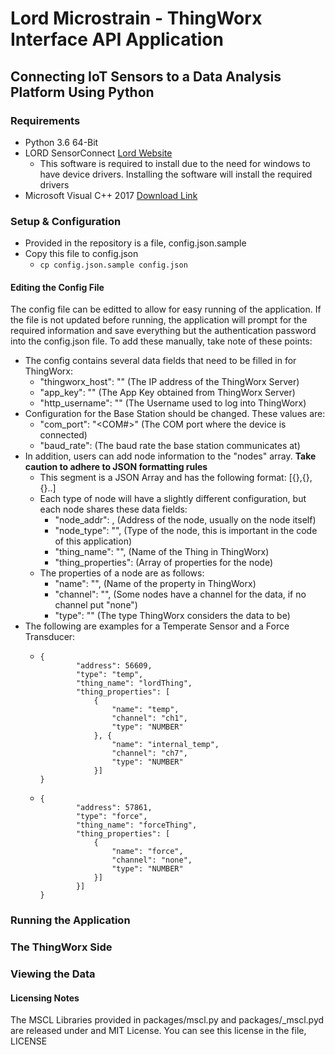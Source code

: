 # Lord Microstrain - ThingWorx Interface API Application
## Connecting IoT Sensors to a Data Analysis Platform Using Python

### Requirements
* Python 3.6 64-Bit
* LORD SensorConnect [Lord Website](http://www.microstrain.com/software)
  * This software is required to install due to the need for windows to have device drivers.  Installing the software will install the required drivers
* Microsoft Visual C++ 2017 [Download Link](https://aka.ms/vs/15/release/vc_redist.x64.exe)

### Setup & Configuration
* Provided in the repository is a file, config.json.sample
* Copy this file to config.json
  * `cp config.json.sample config.json`

#### Editing the Config File
The config file can be editted to allow for easy running of the application.  If the file is not updated before running, the application will prompt for the required information and save everything but the authentication password into the config.json file.  To add these manually, take note of these points:
* The config contains several data fields that need to be filled in for ThingWorx:
  * "thingworx\_host": ""       (The IP address of the ThingWorx Server)
  * "app\_key": ""              (The App Key obtained from ThingWorx Server)
  * "http\_username": ""        (The Username used to log into ThingWorx)
* Configuration for the Base Station should be changed. These values are:
  * "com\_port": "<COM#>"       (The COM port where the device is connected)
  * "baud\_rate": <number>      (The baud rate the base station communicates at)
* In addition, users can add node information to the "nodes" array. **Take caution to adhere to JSON formatting rules**
  * This segment is a JSON Array and has the following format: [{},{},{}..]
  * Each type of node will have a slightly different configuration, but each node shares these data fields:
    * "node\_addr": <number>,       (Address of the node, usually on the node itself)
    * "node\_type": "<string>",     (Type of the node, this is important in the code of this application)
    * "thing\_name": "<string>",    (Name of the Thing in ThingWorx)
    * "thing\_properties": <JSON Array> (Array of properties for the node)
  * The properties of a node are as follows:
    * "name": "<string>",       (Name of the property in ThingWorx)
    * "channel": "<string>",    (Some nodes have a channel for the data, if no channel put "none")
    * "type": "<string>"        (The type ThingWorx considers the data to be)
* The following are examples for a Temperate Sensor and a Force Transducer:
  * ```
    {
            "address": 56609,
            "type": "temp",
            "thing_name": "lordThing",
            "thing_properties": [
                {
                    "name": "temp",
                    "channel": "ch1",
                    "type": "NUMBER"
                }, {
                    "name": "internal_temp",
                    "channel": "ch7",
                    "type": "NUMBER"
                }]
    }
    ```
  * ```
    {
            "address": 57861,
            "type": "force",
            "thing_name": "forceThing",
            "thing_properties": [
                {
                    "name": "force",
                    "channel": "none",
                    "type": "NUMBER"
                }]
            }]
    }
    ```
### Running the Application


### The ThingWorx Side


### Viewing the Data


#### Licensing Notes
The MSCL Libraries provided in packages/mscl.py and packages/\_mscl.pyd are released under and MIT License. You can see this license in the file, LICENSE
